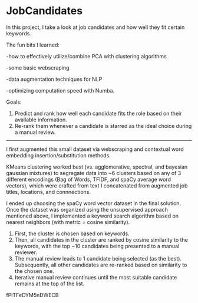 # JobCandidates

In this project, I take a look at job candidates and how well they fit certain keywords. 

The fun bits I learned:

-how to effectively utilize/combine PCA with clustering algorithms

-some basic webscraping

-data augmentation techniques for NLP

-optimizing computation speed with Numba.

Goals: 
1. Predict and rank how well each candidate fits the role based on their available information.
2. Re-rank them whenever a candidate is starred as the ideal choice during a manual review.

-----

I first augmented this small dataset via webscraping and contextual word embedding insertion/substitution methods. 

KMeans clustering worked best (vs. agglomerative, spectral, and bayesian gaussian mixtures) to segregate data into ~6 clusters based on any of 3 different encodings (Bag of Words, TFIDF, and spaCy average word vectors), which were crafted from text I concatenated from augmented job titles, locations, and connnections.

I ended up choosing the spaCy word vector dataset in the final solution. Once the dataset was organized using the unsupervised approach mentioned above, I implemented a keyword search algorithm based on nearest neighbors (with metric = cosine similarity).

1. First, the cluster is chosen based on keywords.
2. Then, all candidates in the cluster are ranked by cosine similarity to the keywords, with the top ~10 candidates being presented to a manual reviewer.
3. The manual review leads to 1 candidate being selected (as the best). Subsequently, all other candidates are re-ranked based on similarity to the chosen one.
4. Iterative manual review continues until the most suitable candidate remains at the top of the list.



fPlTFeDYM5nDWECB
